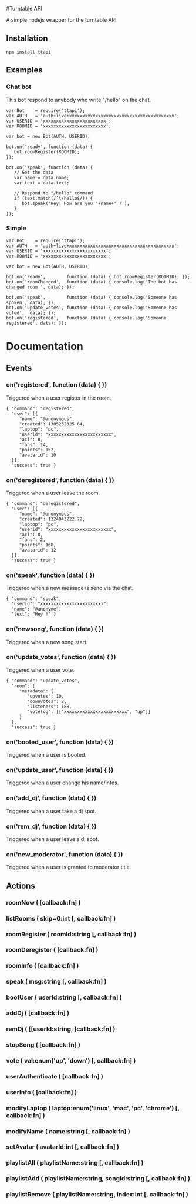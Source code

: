 #Turntable API

A simple nodejs wrapper for the turntable API

## Installation
    npm install ttapi

## Examples

### Chat bot

This bot respond to anybody who write "/hello" on the chat.

    var Bot    = require('ttapi');
    var AUTH   = 'auth+live+xxxxxxxxxxxxxxxxxxxxxxxxxxxxxxxxxxxxxxxx';
    var USERID = 'xxxxxxxxxxxxxxxxxxxxxxxx';
    var ROOMID = 'xxxxxxxxxxxxxxxxxxxxxxxx';

    var bot = new Bot(AUTH, USERID);

    bot.on('ready', function (data) {
       bot.roomRegister(ROOMID);
    });

    bot.on('speak', function (data) {
       // Get the data
       var name = data.name;
       var text = data.text;

       // Respond to "/hello" command
       if (text.match(/^\/hello$/)) {
          bot.speak('Hey! How are you '+name+' ?');
       }
    });

### Simple

    var Bot    = require('ttapi');
    var AUTH   = 'auth+live+xxxxxxxxxxxxxxxxxxxxxxxxxxxxxxxxxxxxxxxx';
    var USERID = 'xxxxxxxxxxxxxxxxxxxxxxxx';
    var ROOMID = 'xxxxxxxxxxxxxxxxxxxxxxxx';

    var bot = new Bot(AUTH, USERID);

    bot.on('ready',        function (data) { bot.roomRegister(ROOMID); });
    bot.on('roomChanged',  function (data) { console.log('The bot has changed room.', data); });

    bot.on('speak',        function (data) { console.log('Someone has spoken', data); });
    bot.on('update_votes', function (data) { console.log('Someone has voted',  data); });
    bot.on('registered',   function (data) { console.log('Someone registered', data); });

# Documentation


## Events

### on('registered', function (data) { })

Triggered when a user register in the room.

    { "command": "registered",
      "user": [{
         "name": "@anonymous",
         "created": 1305232325.64,
         "laptop": "pc",
         "userid": "xxxxxxxxxxxxxxxxxxxxxxxx",
         "acl": 0,
         "fans": 14,
         "points": 152,
         "avatarid": 10
      }],
      "success": true }


### on('deregistered', function (data) { })

Triggered when a user leave the room.

    { "command": "deregistered",
      "user": [{
         "name": "@anonymous",
         "created": 1324043222.72,
         "laptop": "pc",
         "userid": "xxxxxxxxxxxxxxxxxxxxxxxx",
         "acl": 0,
         "fans": 2,
         "points": 168,
         "avatarid": 12
      }],
      "success": true }

### on('speak', function (data) { })

Triggered when a new message is send via the chat.

    { "command": "speak",
      "userid": "xxxxxxxxxxxxxxxxxxxxxxxx",
      "name": "@anonyme",
      "text": "Hey !" }


### on('newsong', function (data) { })

Triggered when a new song start.

### on('update_votes', function (data) { })

Triggered when a user vote.

    { "command": "update_votes",
      "room": {
         "metadata": {
            "upvotes": 10,
            "downvotes": 2,
            "listeners": 188,
            "votelog": [["xxxxxxxxxxxxxxxxxxxxxxxx", "up"]]
         }
      },
      "success": true }

### on('booted_user', function (data) { })

Triggered when a user is booted.

### on('update_user', function (data) { })

Triggered when a user change his name/infos.

### on('add_dj', function (data) { })

Triggered when a user take a dj spot.

### on('rem_dj', function (data) { })

Triggered when a user leave a dj spot.

### on('new_moderator', function (data) { })

Triggered when a user is granted to moderator title.


## Actions

### roomNow ( [callback:fn] )

### listRooms ( skip=0:int [, callback:fn] )

### roomRegister ( roomId:string [, callback:fn] )

### roomDeregister ( [callback:fn] )

### roomInfo ( [callback:fn] )

### speak ( msg:string [, callback:fn] )

### bootUser ( userId:string [, callback:fn] )

### addDj ( [callback:fn] )

### remDj ( [[userId:string, ]callback:fn] )

### stopSong ( [callback:fn] )

### vote ( val:enum('up', 'down') [, callback:fn] )

### userAuthenticate ( [callback:fn] )

### userInfo ( [callback:fn] )

### modifyLaptop ( laptop:enum('linux', 'mac', 'pc', 'chrome') [, callback:fn] )

### modifyName ( name:string [, callback:fn] )

### setAvatar ( avatarId:int [, callback:fn] )

### playlistAll ( playlistName:string [, callback:fn] )

### playlistAdd ( playlistName:string, songId:string [, callback:fn] )

### playlistRemove ( playlistName:string, index:int [, callback:fn] )
